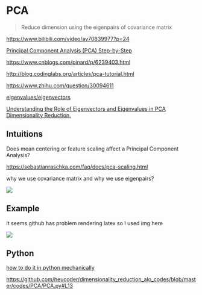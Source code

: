 # PCA

>Reduce dimension using the eigenpairs of covariance matrix





https://www.bilibili.com/video/av70839977?p=24

[Principal Component Analysis (PCA) Step-by-Step](https://youtu.be/FgakZw6K1QQ)

https://www.cnblogs.com/pinard/p/6239403.html

http://blog.codinglabs.org/articles/pca-tutorial.html

https://www.zhihu.com/question/30094611

[eigenvalues/eigenvectors](http://setosa.io/ev/eigenvectors-and-eigenvalues/)

[Understanding the Role of Eigenvectors and Eigenvalues in PCA Dimensionality Reduction.](https://medium.com/@dareyadewumi650/understanding-the-role-of-eigenvectors-and-eigenvalues-in-pca-dimensionality-reduction-10186dad0c5c)







## Intuitions



Does mean centering or feature scaling affect a Principal Component Analysis?

https://sebastianraschka.com/faq/docs/pca-scaling.html



why we use covariance matrix and why we use eigenpairs?



![](https://github.com/LuchaoQi/machine-learning/blob/master/PCA/Intuition.png?raw=true)





## Example

it seems github has problem rendering latex so I used img here

![](https://raw.githubusercontent.com/LuchaoQi/machine-learning/master/PCA/Example.png)





## Python

[how to do it in python mechanically](https://sebastianraschka.com/Articles/2015_pca_in_3_steps.html#a-summary-of-the-pca-approach)

https://github.com/heucoder/dimensionality_reduction_alo_codes/blob/master/codes/PCA/PCA.py#L13















